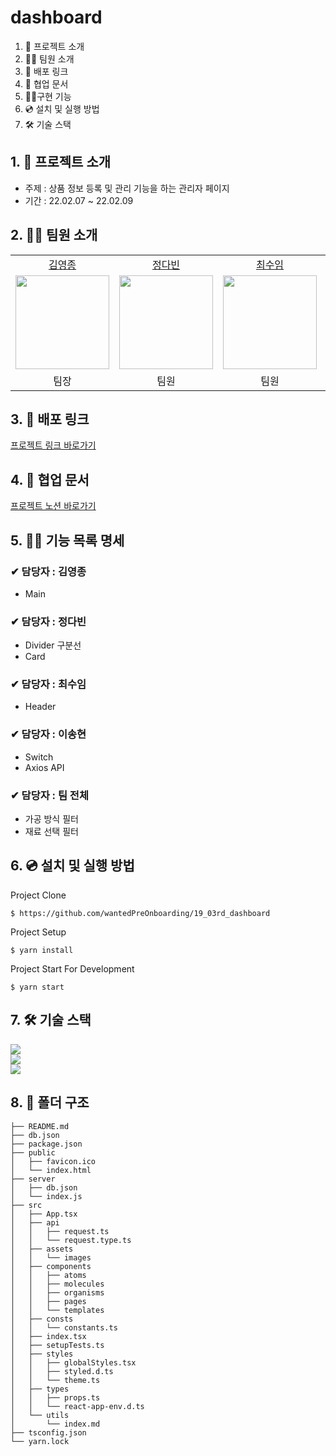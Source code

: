 # dashboard

1. 💁 프로젝트 소개
2. 👋🏻 팀원 소개
3. 🔗 배포 링크
4. 📄 협업 문서
5. 👩‍💻구현 기능
6. 💿 설치 및 실행 방법
7. 🛠️ 기술 스택

## 1. 💁 프로젝트 소개

- 주제 : 상품 정보 등록 및 관리 기능을 하는 관리자 페이지
- 기간 : 22.02.07 ~ 22.02.09

## 2. 👋🏻 팀원 소개

<table>

  <tr align="center">
    <td><a href='https://github.com/yeongjong310'>김영종</a></td>
    <td><a href="https://github.com/b41-41">정다빈</a></td>
    <td><a href="https://github.com/leechoiswim1">최수임</a></td>
    <td><a href="https://github.com/vi2920va">이송현</a></td>
  </tr>

  <tr align="center">
    <td><img src="https://avatars.githubusercontent.com/u/39623897?v=4" width="150px"/></td>
    <td><img src="https://avatars.githubusercontent.com/u/90027202?v=4"  width="150px"/></td>
    <td><img src="https://avatars.githubusercontent.com/u/85476908?v=4" width="150px"/></td>
    <td><img src="https://avatars.githubusercontent.com/u/76679130?v=4" width="150px"/></td>

  </tr>

  <tr align="center">
  <td>팀장</td>
  <td>팀원</td>
  <td>팀원</td>
  <td>팀원</td>
  </tr>

</table>

## 3. 🔗 배포 링크

[프로젝트 링크 바로가기](https://19thsiradminpage.netlify.app/)

## 4. 📄 협업 문서

[프로젝트 노션 바로가기](https://www.notion.so/2-1-8865814f6bb3421481ff3f6db463890f)

## 5. 👩‍💻 기능 목록 명세

### ✔ 담당자 : 김영종

- Main

### ✔ 담당자 : 정다빈

- Divider 구분선
- Card

### ✔ 담당자 : 최수임

- Header

### ✔ 담당자 : 이송현

- Switch
- Axios API

### ✔ 담당자 : 팀 전체

- 가공 방식 필터
- 재료 선택 필터

## 6. 💿 설치 및 실행 방법

Project Clone

```
$ https://github.com/wantedPreOnboarding/19_03rd_dashboard
```

Project Setup

```
$ yarn install
```

Project Start For Development

```
$ yarn start
```

## 7. 🛠️ 기술 스택

<div>
  <img src="https://img.shields.io/badge/html5-E34F26?style=for-the-badge&logo=html5&logoColor=white"/>
</div>

<div>
  <img src="https://img.shields.io/badge/react-61DAFB?style=for-the-badge&logo=react&logoColor=black"/>
</div>

<div>
  <img src="https://img.shields.io/badge/git-flow-brightgreen?style=for-the-badge&logo"/>
</div>

## 8. 🌲 폴더 구조

```
├── README.md
├── db.json
├── package.json
├── public
│   ├── favicon.ico
│   └── index.html
├── server
│   ├── db.json
│   └── index.js
├── src
│   ├── App.tsx
│   ├── api
│   │   ├── request.ts
│   │   └── request.type.ts
│   ├── assets
│   │   └── images
│   ├── components
│   │   ├── atoms
│   │   ├── molecules
│   │   ├── organisms
│   │   ├── pages
│   │   └── templates
│   ├── consts
│   │   └── constants.ts
│   ├── index.tsx
│   ├── setupTests.ts
│   ├── styles
│   │   ├── globalStyles.tsx
│   │   ├── styled.d.ts
│   │   └── theme.ts
│   ├── types
│   │   ├── props.ts
│   │   └── react-app-env.d.ts
│   └── utils
│       └── index.md
├── tsconfig.json
└── yarn.lock
```
